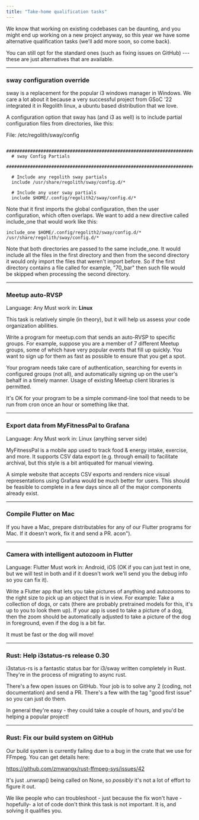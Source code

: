 ```yaml
---
title: "Take-home qualification tasks"
---
```


We know that working on existing codebases can be daunting, and you
might end up working on a new project anyway, so this year we have some
alternative qualification tasks (we'll add more soon, so come back).

You can still opt for the standard ones (such as fixing issues on
GitHub) --- these are just alternatives that are available.

---

### sway configuration override

sway is a replacement for the popular i3 windows manager in Windows. We care a lot about it because a very successful project from GSoC '22 integrated it in Regolith linux, a ubuntu based distribution that we love.

A configuration option that sway has (and i3 as well) is to include partial configuration files from directories, like this:

File: /etc/regolith/sway/config
```
 ###############################################################################
  # sway Config Partials
  ###############################################################################

  # Include any regolith sway partials
  include /usr/share/regolith/sway/config.d/*

  # Include any user sway partials
  include $HOME/.config/regolith2/sway/config.d/*
```

Note that it first imports the global configuration, then the user configuration, which often overlaps.
We want to add a new directive called include_one that would work like this:
```
include_one $HOME/.config/regolith2/sway/config.d/* /usr/share/regolith/sway/config.d/*
```

Note that both directories are passed to the same include_one. It would include all the files in the first directory and then from the second directory it would only import the files that weren't import before. So if the first directory contains a file called for example, "70_bar" then such file would be skipped when processing the second directory.

---

### Meetup auto-RVSP

Language: Any Must work in: **Linux**

This task is relatively simple (in theory), but it will help us assess
your code organization abilities.

Write a program for meetup.com that sends an auto-RVSP to specific
groups. For example, suppose you are a member of 7 different Meetup
groups, some of which have very popular events that fill up quickly. You
want to sign up for them as fast as possible to ensure that you get a
spot.

Your program needs take care of authentication, searching for events in
configured groups (not all), and automatically signing up on the user's
behalf in a timely manner. Usage of existing Meetup client libraries is
permitted.

It's OK for your program to be a simple command-line tool that needs to
be run from cron once an hour or something like that.

---
### Export data from MyFitnessPal to Grafana

Language: Any Must work in: Linux (anything server side)

MyFitnessPal is a mobile app used to track food & energy intake,
exercise, and more. It supports CSV data export (e.g. through email) to
facilitate archival, but this style is a bit antiquated for manual
viewing.

A simple website that accepts CSV exports and renders nice visual
representations using Grafana would be much better for users. This
should be feasible to complete in a few days since all of the major
components already exist.

---
### Compile Flutter on Mac

If you have a Mac, prepare distributables for any of our Flutter programs for Mac. 
If it doesn't work, fix it and send a PR.
acon").

---
### Camera with intelligent autozoom in Flutter

Language: Flutter Must work in: Android, iOS (OK if you can just
test in one, but we will test in both and if it doesn't work we'll
send you the debug info so you can fix it).

Write a Flutter app that lets you take pictures of anything and
autozooms to the right size to pick up an object that is in view. For
example: Take a collection of dogs, or cats (there are probably
pretrained models for this, it's up to you to look them up). If your
app is used to take a picture of a dog, then the zoom should be
automatically adjusted to take a picture of the dog in foreground, even
if the dog is a bit far.

It must be fast or the dog will move!

---

### Rust: Help i3status-rs release 0.30

i3status-rs is a fantastic status bar for i3/sway written completely in Rust. They're in the process of migrating to async rust. 

There's a few open issues on GitHub. Your job is to solve any 2 (coding, not documentation) and send a PR. There's a few with the tag "good first issue" so you can just do them. 

In general they're easy - they could take a couple of hours, and you'd be helping a popular project!

---

### Rust: Fix our build system on GitHub

Our build system is currently failing due to a bug in the crate that we use for FFmpeg. You can get details here:

https://github.com/zmwangx/rust-ffmpeg-sys/issues/42

It's just .unwrap() being called on None, so _possibly_ it's not a lot of effort to figure it out.

We like people who can troubleshoot - just because the fix won't have -hopefully- a lot of code don't think this task is not important. It is, and solving it qualifies you.
